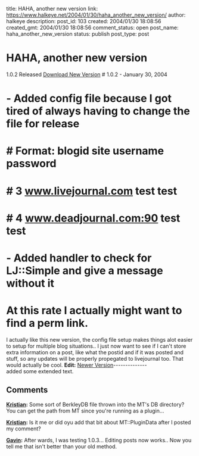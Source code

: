 title: HAHA, another new version
link: https://www.halkeye.net/2004/01/30/haha_another_new_version/
author: halkeye
description: 
post_id: 103
created: 2004/01/30 18:08:56
created_gmt: 2004/01/30 18:08:56
comment_status: open
post_name: haha_another_new_version
status: publish
post_type: post

# HAHA, another new version

1.0.2 Released [Download New Version](http://www.halkeye.net/files/?file=MTLJPost.tgz) # 1.0.2 - January 30, 2004  
# - Added config file because I got tired of always having to change the file for release  
# # Format: blogid site username password  
# # 3 www.livejournal.com test test  
# # 4 www.deadjournal.com:90 test test  
# - Added handler to check for LJ::Simple and give a message without it  
# At this rate I actually might want to find a perm link.  
I actually like this new version, the config file setup makes things alot easier to setup for multiple blog situations.. I just now want to see if I can't store extra information on a post, like what the postid and if it was posted and stuff, so any updates will be properly propegated to livejournal too. That would actually be cool. **Edit:** [Newer Version](http://www.kodekoan.com/project/MTLJPost)\--------------  
added some extended text.

## Comments

**[Kristian](#63 "2004-01-30 18:31:34"):** Some sort of BerkleyDB file thrown into the MT's DB directory? You can get the path from MT since you're running as a plugin...

**[Kristian](#64 "2004-01-30 20:27:03"):** Is it me or did oyu add that bit about MT::PluginData after I posted my comment?

**[Gavin](#65 "2004-01-30 21:21:18"):** After wards, I was testing 1.0.3... Editing posts now works.. Now you tell me that isn't better than your old method.

